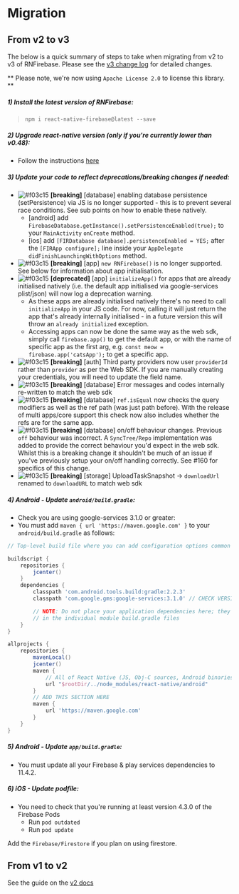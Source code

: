 # Migration

## From v2 to v3

The below is a quick summary of steps to take when migrating from v2 to v3 of RNFirebase. Please see the [v3 change log](https://github.com/invertase/react-native-firebase/releases/tag/v3.0.0) for detailed changes.

** Please note, we're now using `Apache License 2.0` to license this library. **

##### 1) Install the latest version of RNFirebase:
> `npm i react-native-firebase@latest --save`




##### 2) Upgrade react-native version (only if you're currently lower than v0.48):

- Follow the instructions [here](https://facebook.github.io/react-native/docs/upgrading.html)




##### 3) Update your code to reflect deprecations/breaking changes if needed:

- ![#f03c15](https://placehold.it/15/f03c15/000000?text=+) **[breaking]** [database] enabling database persistence (setPersistence) via JS is no longer supported - this is to prevent several race conditions. See sub points on how to enable these natively.
  - [android] add `FirebaseDatabase.getInstance().setPersistenceEnabled(true);` to your `MainActivity` `onCreate` method.
  - [ios]  add `[FIRDatabase database].persistenceEnabled = YES;` after the `[FIRApp configure];` line  inside your `AppDelegate` `didFinishLaunchingWithOptions` method.
- ![#f03c15](https://placehold.it/15/f03c15/000000?text=+) **[breaking]** [app] `new RNFirebase()` is no longer supported. See below for information about app initialisation.
- ![#f03c15](https://placehold.it/15/fdfd96/000000?text=+) **[deprecated]** [app] `initializeApp()` for apps that are already initialised natively (i.e. the default app initialised via google-services plist/json) will now log a deprecation warning.
  - As these apps are already initialised natively there's no need to call `initializeApp` in your JS code. For now, calling it will just return the app that's already internally initialised - in a future version this will throw an `already initialized` exception.
  - Accessing apps can now be done the same way as the web sdk, simply call `firebase.app()` to get the default app, or with the name of specific app as the first arg, e.g. `const meow = firebase.app('catsApp');` to get a specific app.
- ![#f03c15](https://placehold.it/15/f03c15/000000?text=+) **[breaking]** [auth] Third party providers now user `providerId` rather than `provider` as per the Web SDK.  If you are manually creating your credentials, you will need to update the field name.
- ![#f03c15](https://placehold.it/15/f03c15/000000?text=+) **[breaking]** [database] Error messages and codes internally re-written to match the web sdk
- ![#f03c15](https://placehold.it/15/f03c15/000000?text=+) **[breaking]** [database] `ref.isEqual` now checks the query modifiers as well as the ref path (was just path before). With the release of multi apps/core support this check now also includes whether the refs are for the same app.
- ![#f03c15](https://placehold.it/15/f03c15/000000?text=+) **[breaking]** [database] on/off behaviour changes. Previous `off` behaviour was incorrect. A `SyncTree/Repo` implementation was added to provide the correct behaviour you'd expect in the web sdk. Whilst this is a breaking change it shouldn't be much of an issue if you've previously setup your on/off handling correctly. See #160 for specifics of this change.
- ![#f03c15](https://placehold.it/15/f03c15/000000?text=+) **[breaking]** [storage] UploadTaskSnapshot -> `downloadUrl` renamed to `downloadURL` to match web sdk



##### 4) Android - Update `android/build.gradle`:


- Check you are using google-services 3.1.0 or greater:
- You must add `maven { url 'https://maven.google.com' }` to your `android/build.gradle` as follows:

```groovy
// Top-level build file where you can add configuration options common to all sub-projects/modules.

buildscript {
    repositories {
        jcenter()
    }
    dependencies {
        classpath 'com.android.tools.build:gradle:2.2.3'
        classpath 'com.google.gms:google-services:3.1.0' // CHECK VERSION HERE

        // NOTE: Do not place your application dependencies here; they belong
        // in the individual module build.gradle files
    }
}

allprojects {
    repositories {
        mavenLocal()
        jcenter()
        maven {
            // All of React Native (JS, Obj-C sources, Android binaries) is installed from npm
            url "$rootDir/../node_modules/react-native/android"
        }
        // ADD THIS SECTION HERE
        maven {
            url 'https://maven.google.com'
        }
    }
}
```





##### 5) Android - Update `app/build.gradle`:


- You must update all your Firebase & play services dependencies to 11.4.2.



##### 6) iOS - Update podfile:

- You need to check that you're running at least version 4.3.0 of the Firebase Pods
  - Run `pod outdated`
  - Run `pod update`

Add the `Firebase/Firestore` if you plan on using firestore.

## From v1 to v2

See the guide on the [v2 docs](/v2/migration-guide?id=migration)
